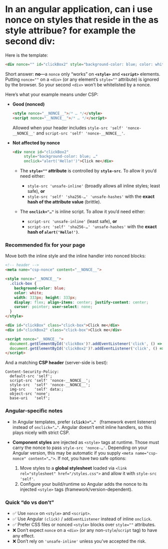 # In an angular application, can i use nonce on styles that reside in the as style attribue? for example the second div:

Here is the template:
```html
<div nonce="" id="clickBox2" style="background-color: blue; color: white; width: 333px; height: 333px;" onclick="alert('Hello!')">
```

Short answer: **no**—a `nonce` only “works” on **`<style>`** and **`<script>`** elements. Putting `nonce=""` on a `<div>` (or any element’s `style=""` attribute) is ignored by the browser. So your second `<div>` won’t be whitelisted by a nonce.

Here’s what your example means under CSP:

* **Good (nonced)**

  ```html
  <style nonce="__NONCE__">/* … */</style>
  <script nonce="__NONCE__">/* … */</script>
  ```

  Allowed when your header includes `style-src 'self' 'nonce-__NONCE__'` and `script-src 'self' 'nonce-__NONCE__'`.

* **Not affected by nonce**

  ```html
  <div nonce id="clickBox2"
       style="background-color: blue; …"
       onclick="alert('Hello!')">Click me</div>
  ```

  * The **`style=""` attribute** is controlled by **`style-src`**. To allow it you’d need either:

    * `style-src 'unsafe-inline'` (broadly allows all inline styles; least safe), **or**
    * `style-src 'self' 'sha256-…' 'unsafe-hashes'` with the **exact hash of the attribute value** (brittle).
  * The **`onclick="…"`** is inline script. To allow it you’d need either:

    * `script-src 'unsafe-inline'` (least safe), **or**
    * `script-src 'self' 'sha256-…' 'unsafe-hashes'` with the **exact hash of `alert('Hello!')`**.

### Recommended fix for your page

Move both the inline style and the inline handler into nonced blocks:

```html
<!-- header -->
<meta name="csp-nonce" content="__NONCE__">

<style nonce="__NONCE__">
  .click-box {
    background-color: blue;
    color: white;
    width: 333px; height: 333px;
    display: flex; align-items: center; justify-content: center;
    cursor: pointer; user-select: none;
  }
</style>

<div id="clickBox" class="click-box">Click me</div>
<div id="clickBox2" class="click-box">Click me</div>

<script nonce="__NONCE__">
  document.getElementById('clickBox')?.addEventListener('click', () => alert('Hello!'));
  document.getElementById('clickBox2')?.addEventListener('click', () => alert('Hello!'));
</script>
```

And a matching **CSP header** (server-side is best):

```
Content-Security-Policy:
  default-src 'self';
  script-src 'self' 'nonce-__NONCE__';
  style-src  'self' 'nonce-__NONCE__';
  img-src    'self' data:;
  object-src 'none';
  base-uri   'self';
```

### Angular-specific notes

* In Angular templates, prefer **`(click)="…" `** (framework event listeners) instead of `onclick="…"`. Angular doesn’t emit inline handlers, so this plays nicely with strict CSP.
* **Component styles** are injected as `<style>` tags at runtime. Those must carry the nonce to pass `style-src 'nonce-…'`. Depending on your Angular version, this may be automatic if you supply `<meta name="csp-nonce" content="…">`. If not, you have two safe options:

  1. Move styles to a **global stylesheet** loaded via `<link rel="stylesheet" href="/styles.css">` and allow it with `style-src 'self'`.
  2. Configure your build/runtime so Angular adds the nonce to its injected `<style>` tags (framework/version-dependent).

### Quick “do vs don’t”

* ✅ Use `nonce` on `<style>` and `<script>`.
* ✅ Use Angular `(click)` / `addEventListener` instead of inline `onclick`.
* ✅ Prefer CSS files or nonced `<style>` blocks over `style=""` attributes.
* ❌ Don’t expect `nonce` on a `<div>` (or any non-`style`/`script` tag) to have any effect.
* ❌ Don’t rely on `'unsafe-inline'` unless you’ve accepted the risk.
